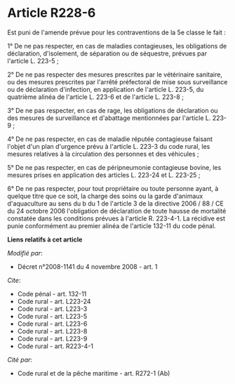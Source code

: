 # Article R228-6

Est puni de l'amende prévue pour les contraventions de la 5e classe le fait : 

1° De ne pas respecter, en cas de maladies contagieuses, les obligations de déclaration, d'isolement, de séparation ou de
séquestre, prévues par l'article L. 223-5 ; 

2° De ne pas respecter des mesures prescrites par le vétérinaire sanitaire, ou des mesures prescrites par l'arrêté
préfectoral de mise sous surveillance ou de déclaration d'infection, en application de l'article L. 223-5, du quatrième
alinéa de l'article L. 223-6 et de l'article L. 223-8 ; 

3° De ne pas respecter, en cas de rage, les obligations de déclaration ou des mesures de surveillance et d'abattage
mentionnées par l'article L. 223-9 ; 

4° De ne pas respecter, en cas de maladie réputée contagieuse faisant l'objet d'un plan d'urgence prévu à l'article L. 223-3
du code rural, les mesures relatives à la circulation des personnes et des véhicules ; 

5° De ne pas respecter, en cas de péripneumonie contagieuse bovine, les mesures prises en application des articles L. 223-24
et L. 223-25 ; 

6° De ne pas respecter, pour tout propriétaire ou toute personne ayant, à quelque titre que ce soit, la charge des soins ou
la garde d'animaux d'aquaculture au sens du b du 1 de l'article 3 de la directive 2006 / 88 / CE du 24 octobre 2006
l'obligation de déclaration de toute hausse de mortalité constatée dans les conditions prévues à l'article R. 223-4-1. La
récidive est punie conformément au premier alinéa de l'article 132-11 du code pénal.

**Liens relatifs à cet article**

_Modifié par_:

  - Décret n°2008-1141 du 4 novembre 2008 - art. 1

_Cite_:

  - Code pénal - art. 132-11
  - Code rural - art. L223-24
  - Code rural - art. L223-3
  - Code rural - art. L223-5
  - Code rural - art. L223-6
  - Code rural - art. L223-8
  - Code rural - art. L223-9
  - Code rural - art. R223-4-1

_Cité par_:

  - Code rural et de la pêche maritime - art. R272-1 (Ab)
